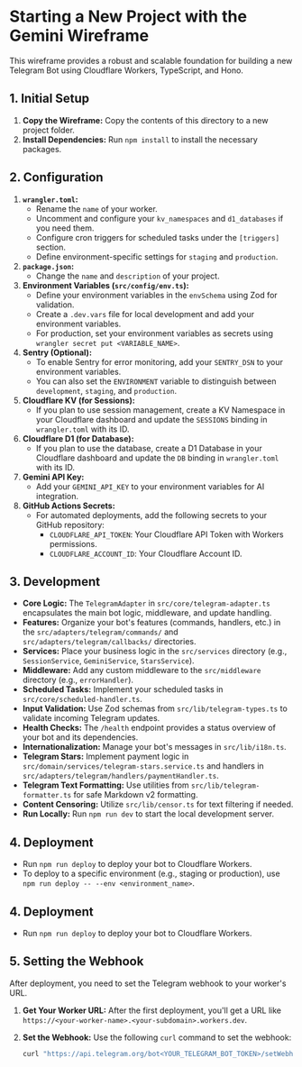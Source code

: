 # Starting a New Project with the Gemini Wireframe

This wireframe provides a robust and scalable foundation for building a new Telegram Bot using Cloudflare Workers, TypeScript, and Hono.

## 1. Initial Setup

1.  **Copy the Wireframe:** Copy the contents of this directory to a new project folder.
2.  **Install Dependencies:** Run `npm install` to install the necessary packages.

## 2. Configuration

1.  **`wrangler.toml`:**
    *   Rename the `name` of your worker.
    *   Uncomment and configure your `kv_namespaces` and `d1_databases` if you need them.
    *   Configure cron triggers for scheduled tasks under the `[triggers]` section.
    *   Define environment-specific settings for `staging` and `production`.
2.  **`package.json`:**
    *   Change the `name` and `description` of your project.
3.  **Environment Variables (`src/config/env.ts`):**
    *   Define your environment variables in the `envSchema` using Zod for validation.
    *   Create a `.dev.vars` file for local development and add your environment variables.
    *   For production, set your environment variables as secrets using `wrangler secret put <VARIABLE_NAME>`.
4.  **Sentry (Optional):**
    *   To enable Sentry for error monitoring, add your `SENTRY_DSN` to your environment variables.
    *   You can also set the `ENVIRONMENT` variable to distinguish between `development`, `staging`, and `production`.
5.  **Cloudflare KV (for Sessions):**
    *   If you plan to use session management, create a KV Namespace in your Cloudflare dashboard and update the `SESSIONS` binding in `wrangler.toml` with its ID.
6.  **Cloudflare D1 (for Database):**
    *   If you plan to use the database, create a D1 Database in your Cloudflare dashboard and update the `DB` binding in `wrangler.toml` with its ID.
7.  **Gemini API Key:**
    *   Add your `GEMINI_API_KEY` to your environment variables for AI integration.
8.  **GitHub Actions Secrets:**
    *   For automated deployments, add the following secrets to your GitHub repository:
        - `CLOUDFLARE_API_TOKEN`: Your Cloudflare API Token with Workers permissions.
        - `CLOUDFLARE_ACCOUNT_ID`: Your Cloudflare Account ID.

## 3. Development

*   **Core Logic:** The `TelegramAdapter` in `src/core/telegram-adapter.ts` encapsulates the main bot logic, middleware, and update handling.
*   **Features:** Organize your bot's features (commands, handlers, etc.) in the `src/adapters/telegram/commands/` and `src/adapters/telegram/callbacks/` directories.
*   **Services:** Place your business logic in the `src/services` directory (e.g., `SessionService`, `GeminiService`, `StarsService`).
*   **Middleware:** Add any custom middleware to the `src/middleware` directory (e.g., `errorHandler`).
*   **Scheduled Tasks:** Implement your scheduled tasks in `src/core/scheduled-handler.ts`.
*   **Input Validation:** Use Zod schemas from `src/lib/telegram-types.ts` to validate incoming Telegram updates.
*   **Health Checks:** The `/health` endpoint provides a status overview of your bot and its dependencies.
*   **Internationalization:** Manage your bot's messages in `src/lib/i18n.ts`.
*   **Telegram Stars:** Implement payment logic in `src/domain/services/telegram-stars.service.ts` and handlers in `src/adapters/telegram/handlers/paymentHandler.ts`.
*   **Telegram Text Formatting:** Use utilities from `src/lib/telegram-formatter.ts` for safe Markdown v2 formatting.
*   **Content Censoring:** Utilize `src/lib/censor.ts` for text filtering if needed.
*   **Run Locally:** Run `npm run dev` to start the local development server.

## 4. Deployment

*   Run `npm run deploy` to deploy your bot to Cloudflare Workers.
*   To deploy to a specific environment (e.g., staging or production), use `npm run deploy -- --env <environment_name>`.

## 4. Deployment

*   Run `npm run deploy` to deploy your bot to Cloudflare Workers.

## 5. Setting the Webhook

After deployment, you need to set the Telegram webhook to your worker's URL.

1.  **Get Your Worker URL:** After the first deployment, you'll get a URL like `https://<your-worker-name>.<your-subdomain>.workers.dev`.
2.  **Set the Webhook:** Use the following `curl` command to set the webhook:

    ```bash
    curl "https://api.telegram.org/bot<YOUR_TELEGRAM_BOT_TOKEN>/setWebhook?url=https://<your-worker-name>.<your-subdomain>.workers.dev/webhook"
    ```